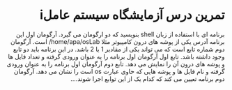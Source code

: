 <div dir="rtl">
<h1> تمرین درس آزمایشگاه سیستم عاملi</h1>
 برنامه ای با استفاده از زبان shell بنویسید که دو ارگومان می گیرد. آرگومان اول این برنامه آدرس یکی از پوشه های درون کامپیوتر مثلا home/apa/osLab/ است. آرگومان دوم شماره تابع است که می تواند یکی از مقادیر 1 یا 2 باشد. در این برنامه باید دو تابع وجود داشته باشد. تابع اول آرگومان اول برنامه را به عنوان ورودی گرفته و تعداد فایل ها و پوشه های درون آن را نمایش می دهد. تابع دوم آرگومان اول برنامه را به عنوان ورودی گرفته و نام فایل ها و پوشه هایی که حاوی عبارت os است را نشان می دهد. آرگومان دوم برنامه تعیین می کند که کدام یک از این توابع اجرا شوند....
</div>
